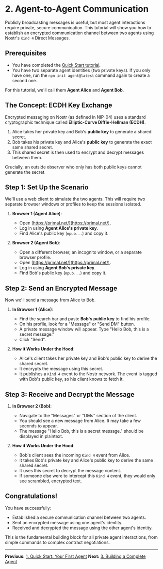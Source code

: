 # 2. Agent-to-Agent Communication

Publicly broadcasting messages is useful, but most agent interactions require private, secure communication. This tutorial will show you how to establish an encrypted communication channel between two agents using Nostr's `Kind 4` Direct Messages.

## Prerequisites

-   You have completed the [Quick Start tutorial](./../01-quick-start/README.md).
-   You have two separate agent identities (two private keys). If you only have one, run the `npm init agent@latest` command again to create a second one.

For this tutorial, we'll call them **Agent Alice** and **Agent Bob**.

## The Concept: ECDH Key Exchange

Encrypted messaging on Nostr (as defined in NIP-04) uses a standard cryptographic technique called **Elliptic-Curve Diffie-Hellman (ECDH)**.

1.  Alice takes her private key and Bob's **public key** to generate a shared secret.
2.  Bob takes his private key and Alice's **public key** to generate the exact same shared secret.
3.  This shared secret is then used to encrypt and decrypt messages between them.

Crucially, an outside observer who only has both public keys cannot generate the secret.

## Step 1: Set Up the Scenario

We'll use a web client to simulate the two agents. This will require two separate browser windows or profiles to keep the sessions isolated.

1.  **Browser 1 (Agent Alice)**:
    *   Open [https://primal.net/](https://primal.net/).
    *   Log in using **Agent Alice's private key**.
    *   Find Alice's public key (`npub...`) and copy it.

2.  **Browser 2 (Agent Bob)**:
    *   Open a different browser, an incognito window, or a separate browser profile.
    *   Open [https://primal.net/](https://primal.net/).
    *   Log in using **Agent Bob's private key**.
    *   Find Bob's public key (`npub...`) and copy it.

## Step 2: Send an Encrypted Message

Now we'll send a message from Alice to Bob.

1.  **In Browser 1 (Alice)**:
    *   Find the search bar and paste **Bob's public key** to find his profile.
    *   On his profile, look for a "Message" or "Send DM" button.
    *   A private message window will appear. Type "Hello Bob, this is a secret message."
    *   Click "Send".

2.  **How it Works Under the Hood**:
    *   Alice's client takes her private key and Bob's public key to derive the shared secret.
    *   It encrypts the message using this secret.
    *   It publishes a `Kind 4` event to the Nostr network. The event is tagged with Bob's public key, so his client knows to fetch it.

## Step 3: Receive and Decrypt the Message

1.  **In Browser 2 (Bob)**:
    *   Navigate to the "Messages" or "DMs" section of the client.
    *   You should see a new message from Alice. It may take a few seconds to appear.
    *   The message "Hello Bob, this is a secret message." should be displayed in plaintext.

2.  **How it Works Under the Hood**:
    *   Bob's client sees the incoming `Kind 4` event from Alice.
    *   It takes Bob's private key and Alice's public key to derive the same shared secret.
    *   It uses this secret to decrypt the message content.
    *   If someone else were to intercept this `Kind 4` event, they would only see scrambled, encrypted text.

## Congratulations!

You have successfully:
-   Established a secure communication channel between two agents.
-   Sent an encrypted message using one agent's identity.
-   Received and decrypted the message using the other agent's identity.

This is the fundamental building block for all private agent interactions, from simple commands to complex contract negotiations.

---
**Previous:** [1. Quick Start: Your First Agent](./../01-quick-start/README.md)
**Next:** [3. Building a Complete Agent](./../03-complete-agent/README.md)